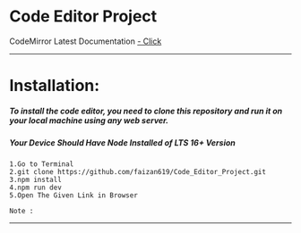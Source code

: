 
# Code Editor Project

CodeMirror Latest Documentation
[- Click](https://uiwjs.github.io/react-codemirror/#/extensions/basic-setup)

***

# Installation:
##### To install the code editor, you need to clone this repository and run it on your local machine using any web server.
##### Your Device Should Have Node Installed of LTS 16+ Version
    
    1.Go to Terminal  
    2.git clone https://github.com/faizan619/Code_Editor_Project.git  
    3.npm install  
    4.npm run dev  
    5.Open The Given Link in Browser  

    Note : 

***